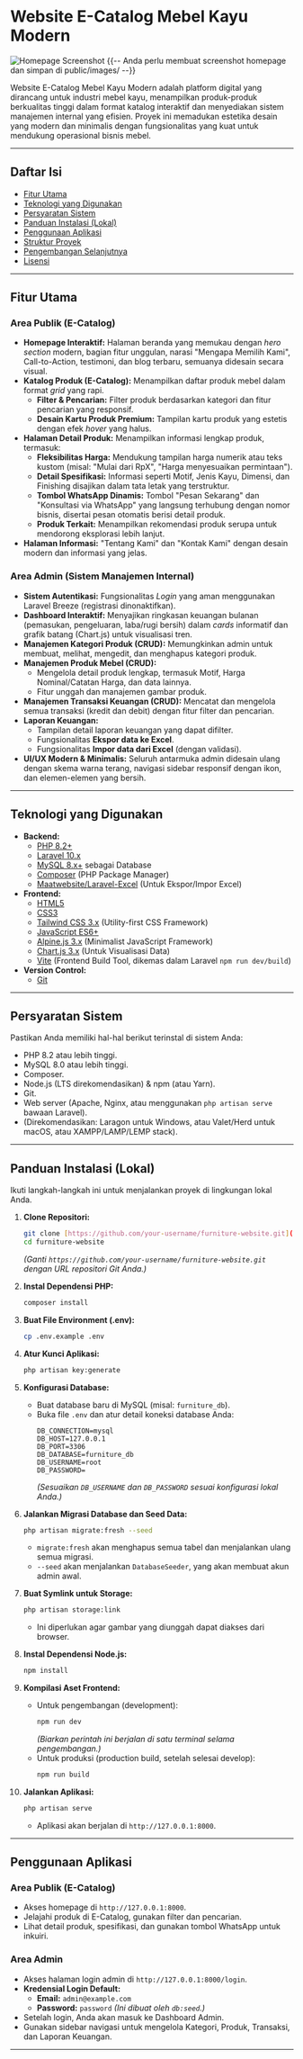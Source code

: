 # Website E-Catalog Mebel Kayu Modern

![Homepage Screenshot](public/images/readme_homepage.png) {{-- Anda perlu membuat screenshot homepage dan simpan di public/images/ --}}

Website E-Catalog Mebel Kayu Modern adalah platform digital yang dirancang untuk industri mebel kayu, menampilkan produk-produk berkualitas tinggi dalam format katalog interaktif dan menyediakan sistem manajemen internal yang efisien. Proyek ini memadukan estetika desain yang modern dan minimalis dengan fungsionalitas yang kuat untuk mendukung operasional bisnis mebel.

---

## Daftar Isi

- [Fitur Utama](#fitur-utama)
- [Teknologi yang Digunakan](#teknologi-yang-digunakan)
- [Persyaratan Sistem](#persyaratan-sistem)
- [Panduan Instalasi (Lokal)](#panduan-instalasi-lokal)
- [Penggunaan Aplikasi](#penggunaan-aplikasi)
- [Struktur Proyek](#struktur-proyek)
- [Pengembangan Selanjutnya](#pengembangan-selanjutnya)
- [Lisensi](#lisensi)

---

## Fitur Utama

### Area Publik (E-Catalog)

* **Homepage Interaktif:** Halaman beranda yang memukau dengan *hero section* modern, bagian fitur unggulan, narasi "Mengapa Memilih Kami", Call-to-Action, testimoni, dan blog terbaru, semuanya didesain secara visual.
* **Katalog Produk (E-Catalog):** Menampilkan daftar produk mebel dalam format *grid* yang rapi.
    * **Filter & Pencarian:** Filter produk berdasarkan kategori dan fitur pencarian yang responsif.
    * **Desain Kartu Produk Premium:** Tampilan kartu produk yang estetis dengan efek *hover* yang halus.
* **Halaman Detail Produk:** Menampilkan informasi lengkap produk, termasuk:
    * **Fleksibilitas Harga:** Mendukung tampilan harga numerik atau teks kustom (misal: "Mulai dari RpX", "Harga menyesuaikan permintaan").
    * **Detail Spesifikasi:** Informasi seperti Motif, Jenis Kayu, Dimensi, dan Finishing disajikan dalam tata letak yang terstruktur.
    * **Tombol WhatsApp Dinamis:** Tombol "Pesan Sekarang" dan "Konsultasi via WhatsApp" yang langsung terhubung dengan nomor bisnis, disertai pesan otomatis berisi detail produk.
    * **Produk Terkait:** Menampilkan rekomendasi produk serupa untuk mendorong eksplorasi lebih lanjut.
* **Halaman Informasi:** "Tentang Kami" dan "Kontak Kami" dengan desain modern dan informasi yang jelas.

### Area Admin (Sistem Manajemen Internal)

* **Sistem Autentikasi:** Fungsionalitas *Login* yang aman menggunakan Laravel Breeze (registrasi dinonaktifkan).
* **Dashboard Interaktif:** Menyajikan ringkasan keuangan bulanan (pemasukan, pengeluaran, laba/rugi bersih) dalam *cards* informatif dan grafik batang (Chart.js) untuk visualisasi tren.
* **Manajemen Kategori Produk (CRUD):** Memungkinkan admin untuk membuat, melihat, mengedit, dan menghapus kategori produk.
* **Manajemen Produk Mebel (CRUD):**
    * Mengelola detail produk lengkap, termasuk Motif, Harga Nominal/Catatan Harga, dan data lainnya.
    * Fitur unggah dan manajemen gambar produk.
* **Manajemen Transaksi Keuangan (CRUD):** Mencatat dan mengelola semua transaksi (kredit dan debit) dengan fitur filter dan pencarian.
* **Laporan Keuangan:**
    * Tampilan detail laporan keuangan yang dapat difilter.
    * Fungsionalitas **Ekspor data ke Excel**.
    * Fungsionalitas **Impor data dari Excel** (dengan validasi).
* **UI/UX Modern & Minimalis:** Seluruh antarmuka admin didesain ulang dengan skema warna terang, navigasi sidebar responsif dengan ikon, dan elemen-elemen yang bersih.

---

## Teknologi yang Digunakan

* **Backend:**
    * [PHP 8.2+](https://www.php.net/)
    * [Laravel 10.x](https://laravel.com/)
    * [MySQL 8.x+](https://www.mysql.com/) sebagai Database
    * [Composer](https://getcomposer.org/) (PHP Package Manager)
    * [Maatwebsite/Laravel-Excel](https://docs.laravel-excel.com/) (Untuk Ekspor/Impor Excel)
* **Frontend:**
    * [HTML5](https://html.spec.whatwg.org/multipage/)
    * [CSS3](https://www.w3.org/TR/css-2023/)
    * [Tailwind CSS 3.x](https://tailwindcss.com/) (Utility-first CSS Framework)
    * [JavaScript ES6+](https://developer.mozilla.org/en-US/docs/Web/JavaScript)
    * [Alpine.js 3.x](https://alpinejs.dev/) (Minimalist JavaScript Framework)
    * [Chart.js 3.x](https://www.chartjs.org/) (Untuk Visualisasi Data)
    * [Vite](https://vitejs.dev/) (Frontend Build Tool, dikemas dalam Laravel `npm run dev/build`)
* **Version Control:**
    * [Git](https://git-scm.com/)

---

## Persyaratan Sistem

Pastikan Anda memiliki hal-hal berikut terinstal di sistem Anda:

* PHP 8.2 atau lebih tinggi.
* MySQL 8.0 atau lebih tinggi.
* Composer.
* Node.js (LTS direkomendasikan) & npm (atau Yarn).
* Git.
* Web server (Apache, Nginx, atau menggunakan `php artisan serve` bawaan Laravel).
* (Direkomendasikan: Laragon untuk Windows, atau Valet/Herd untuk macOS, atau XAMPP/LAMP/LEMP stack).

---

## Panduan Instalasi (Lokal)

Ikuti langkah-langkah ini untuk menjalankan proyek di lingkungan lokal Anda.

1.  **Clone Repositori:**
    ```bash
    git clone [https://github.com/your-username/furniture-website.git](https://github.com/your-username/furniture-website.git)
    cd furniture-website
    ```
    *(Ganti `https://github.com/your-username/furniture-website.git` dengan URL repositori Git Anda.)*

2.  **Instal Dependensi PHP:**
    ```bash
    composer install
    ```

3.  **Buat File Environment (.env):**
    ```bash
    cp .env.example .env
    ```

4.  **Atur Kunci Aplikasi:**
    ```bash
    php artisan key:generate
    ```

5.  **Konfigurasi Database:**
    * Buat database baru di MySQL (misal: `furniture_db`).
    * Buka file `.env` dan atur detail koneksi database Anda:
        ```env
        DB_CONNECTION=mysql
        DB_HOST=127.0.0.1
        DB_PORT=3306
        DB_DATABASE=furniture_db
        DB_USERNAME=root
        DB_PASSWORD=
        ```
        *(Sesuaikan `DB_USERNAME` dan `DB_PASSWORD` sesuai konfigurasi lokal Anda.)*

6.  **Jalankan Migrasi Database dan Seed Data:**
    ```bash
    php artisan migrate:fresh --seed
    ```
    * `migrate:fresh` akan menghapus semua tabel dan menjalankan ulang semua migrasi.
    * `--seed` akan menjalankan `DatabaseSeeder`, yang akan membuat akun admin awal.

7.  **Buat Symlink untuk Storage:**
    ```bash
    php artisan storage:link
    ```
    * Ini diperlukan agar gambar yang diunggah dapat diakses dari browser.

8.  **Instal Dependensi Node.js:**
    ```bash
    npm install
    ```

9.  **Kompilasi Aset Frontend:**
    * Untuk pengembangan (development):
        ```bash
        npm run dev
        ```
        *(Biarkan perintah ini berjalan di satu terminal selama pengembangan.)*
    * Untuk produksi (production build, setelah selesai develop):
        ```bash
        npm run build
        ```

10. **Jalankan Aplikasi:**
    ```bash
    php artisan serve
    ```
    * Aplikasi akan berjalan di `http://127.0.0.1:8000`.

---

## Penggunaan Aplikasi

### Area Publik (E-Catalog)

* Akses homepage di `http://127.0.0.1:8000`.
* Jelajahi produk di E-Catalog, gunakan filter dan pencarian.
* Lihat detail produk, spesifikasi, dan gunakan tombol WhatsApp untuk inkuiri.

### Area Admin

* Akses halaman login admin di `http://127.0.0.1:8000/login`.
* **Kredensial Login Default:**
    * **Email:** `admin@example.com`
    * **Password:** `password`
    *(Ini dibuat oleh `db:seed`.)*
* Setelah login, Anda akan masuk ke Dashboard Admin.
* Gunakan sidebar navigasi untuk mengelola Kategori, Produk, Transaksi, dan Laporan Keuangan.

---
